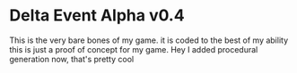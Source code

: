 # Delta Event Alpha v0.4

This is the very bare bones of my game. it is coded to the best of my ability this is just a proof of concept for my game.
Hey I added procedural generation now, that's pretty cool
